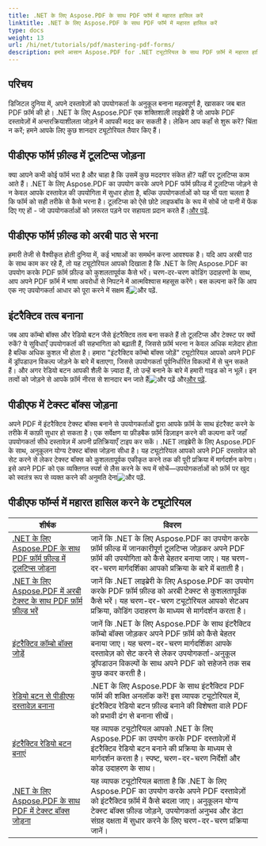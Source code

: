 ```yaml
---
title: .NET के लिए Aspose.PDF के साथ PDF फॉर्म में महारत हासिल करें
linktitle: .NET के लिए Aspose.PDF के साथ PDF फॉर्म में महारत हासिल करें
type: docs
weight: 13
url: /hi/net/tutorials/pdf/mastering-pdf-forms/
description: हमारे आसान Aspose.PDF for .NET ट्यूटोरियल के साथ PDF फ़ॉर्म में महारत हासिल करें। टूलटिप्स जोड़ना, फ़ील्ड भरना और इंटरैक्टिव घटक बनाना सीखें।
---
```

## परिचय

डिजिटल दुनिया में, अपने दस्तावेज़ों को उपयोगकर्ता के अनुकूल बनाना महत्वपूर्ण है, खासकर जब बात PDF फ़ॉर्म की हो। .NET के लिए Aspose.PDF एक शक्तिशाली लाइब्रेरी है जो आपके PDF दस्तावेज़ों में अन्तरक्रियाशीलता जोड़ने में आपकी मदद कर सकती है। लेकिन आप कहाँ से शुरू करें? चिंता न करें; हमने आपके लिए कुछ शानदार ट्यूटोरियल तैयार किए हैं।

## पीडीएफ फॉर्म फ़ील्ड में टूलटिप्स जोड़ना

 क्या आपने कभी कोई फॉर्म भरा है और चाहा है कि उसमें कुछ मददगार संकेत हों? यहीं पर टूलटिप्स काम आते हैं। .NET के लिए Aspose.PDF का उपयोग करके अपने PDF फॉर्म फ़ील्ड में टूलटिप्स जोड़ने से न केवल आपके दस्तावेज़ की उपयोगिता में सुधार होता है, बल्कि उपयोगकर्ताओं को यह भी पता चलता है कि फॉर्म को सही तरीके से कैसे भरना है। टूलटिप्स को ऐसे छोटे लाइफबॉय के रूप में सोचें जो पानी में फेंक दिए गए हों - जो उपयोगकर्ताओं को ज़रूरत पड़ने पर सहायता प्रदान करते हैं।[और पढ़ें](./adding-tooltips-to-pdf-form-fields/).

## पीडीएफ फॉर्म फ़ील्ड को अरबी पाठ से भरना

हमारी तेजी से वैश्वीकृत होती दुनिया में, कई भाषाओं का समर्थन करना आवश्यक है। यदि आप अरबी पाठ के साथ काम कर रहे हैं, तो यह ट्यूटोरियल आपको दिखाता है कि .NET के लिए Aspose.PDF का उपयोग करके PDF फ़ॉर्म फ़ील्ड को कुशलतापूर्वक कैसे भरें। चरण-दर-चरण कोडिंग उदाहरणों के साथ, आप अपने PDF फ़ॉर्म में भाषा अवरोधों से निपटने में आत्मविश्वास महसूस करेंगे। बस कल्पना करें कि आप एक नए उपयोगकर्ता आधार को पूरा करने में सक्षम हैं![और पढ़ें](./fill-pdf-form-fields-with-arabic-text/).

## इंटरैक्टिव तत्व बनाना

 जब आप कॉम्बो बॉक्स और रेडियो बटन जैसे इंटरैक्टिव तत्व बना सकते हैं तो टूलटिप्स और टेक्स्ट पर क्यों रुकें? ये सुविधाएँ उपयोगकर्ता की सहभागिता को बढ़ाती हैं, जिससे फ़ॉर्म भरना न केवल अधिक मज़ेदार होता है बल्कि अधिक कुशल भी होता है। हमारा "इंटरैक्टिव कॉम्बो बॉक्स जोड़ें" ट्यूटोरियल आपको अपने PDF में ड्रॉपडाउन विकल्प जोड़ने के बारे में बताएगा, जिससे उपयोगकर्ता पूर्वनिर्धारित विकल्पों में से चुन सकते हैं। और अगर रेडियो बटन आपकी शैली के ज़्यादा हैं, तो उन्हें बनाने के बारे में हमारी गाइड को न भूलें। इन तत्वों को जोड़ने से आपके फ़ॉर्म नीरस से शानदार बन जाते हैं![और पढ़ें](./add-interactive-combo-boxes/) और[और पढ़ें](./create-interactive-radio-buttons/).


## पीडीएफ में टेक्स्ट बॉक्स जोड़ना

अपने PDF में इंटरैक्टिव टेक्स्ट बॉक्स बनाने से उपयोगकर्ताओं द्वारा आपके फ़ॉर्म के साथ इंटरैक्ट करने के तरीके में काफ़ी सुधार हो सकता है। एक सर्वेक्षण या फ़ीडबैक फ़ॉर्म डिज़ाइन करने की कल्पना करें जहाँ उपयोगकर्ता सीधे दस्तावेज़ में अपनी प्रतिक्रियाएँ टाइप कर सकें। .NET लाइब्रेरी के लिए Aspose.PDF के साथ, अनुकूलन योग्य टेक्स्ट बॉक्स जोड़ना सीधा है। यह ट्यूटोरियल आपको अपने PDF दस्तावेज़ को सेट करने से लेकर टेक्स्ट बॉक्स को कुशलतापूर्वक एकीकृत करने तक की पूरी प्रक्रिया में मार्गदर्शन करेगा। इसे अपने PDF को एक व्यक्तिगत स्पर्श से लैस करने के रूप में सोचें—उपयोगकर्ताओं को फ़ॉर्म पर खुद को स्वतंत्र रूप से व्यक्त करने की अनुमति देना![और पढ़ें](./adding-text-boxes/).

## पीडीएफ फॉर्म्स में महारत हासिल करने के ट्यूटोरियल
| शीर्षक | विवरण |
| --- | --- | 
| [.NET के लिए Aspose.PDF के साथ PDF फ़ॉर्म फ़ील्ड में टूलटिप्स जोड़ना](./adding-tooltips-to-pdf-form-fields/) | जानें कि .NET के लिए Aspose.PDF का उपयोग करके फ़ॉर्म फ़ील्ड में जानकारीपूर्ण टूलटिप्स जोड़कर अपने PDF फ़ॉर्म की उपयोगिता को कैसे बेहतर बनाया जाए। यह चरण-दर-चरण मार्गदर्शिका आपको प्रक्रिया के बारे में बताती है। |  
| [.NET के लिए Aspose.PDF में अरबी टेक्स्ट के साथ PDF फ़ॉर्म फ़ील्ड भरें](./fill-pdf-form-fields-with-arabic-text/) | जानें कि .NET लाइब्रेरी के लिए Aspose.PDF का उपयोग करके PDF फ़ॉर्म फ़ील्ड को अरबी टेक्स्ट से कुशलतापूर्वक कैसे भरें। यह चरण-दर-चरण ट्यूटोरियल आपको सेटअप प्रक्रिया, कोडिंग उदाहरण के माध्यम से मार्गदर्शन करता है। |  
| [इंटरैक्टिव कॉम्बो बॉक्स जोड़ें](./add-interactive-combo-boxes/) | जानें कि .NET के लिए Aspose.PDF के साथ इंटरैक्टिव कॉम्बो बॉक्स जोड़कर अपने PDF फ़ॉर्म को कैसे बेहतर बनाया जाए। यह चरण-दर-चरण मार्गदर्शिका आपके दस्तावेज़ को सेट करने से लेकर उपयोगकर्ता-अनुकूल ड्रॉपडाउन विकल्पों के साथ अपने PDF को सहेजने तक सब कुछ कवर करती है। |  
| [रेडियो बटन से पीडीएफ दस्तावेज़ बनाना](./creating-pdf-document-with-radio-buttons/) | .NET के लिए Aspose.PDF के साथ इंटरैक्टिव PDF फॉर्म की शक्ति अनलॉक करें! इस व्यापक ट्यूटोरियल में, इंटरैक्टिव रेडियो बटन फ़ील्ड बनाने की विशेषता वाले PDF को प्रभावी ढंग से बनाना सीखें। |  
| [इंटरैक्टिव रेडियो बटन बनाएं](./create-interactive-radio-buttons/) | यह व्यापक ट्यूटोरियल आपको .NET के लिए Aspose.PDF का उपयोग करके PDF दस्तावेज़ों में इंटरैक्टिव रेडियो बटन बनाने की प्रक्रिया के माध्यम से मार्गदर्शन करता है। स्पष्ट, चरण-दर-चरण निर्देशों और कोड उदाहरण के साथ। |  
| [.NET के लिए Aspose.PDF के साथ PDF में टेक्स्ट बॉक्स जोड़ना](./adding-text-boxes/) | यह व्यापक ट्यूटोरियल बताता है कि .NET के लिए Aspose.PDF का उपयोग करके अपने PDF दस्तावेज़ों को इंटरैक्टिव फ़ॉर्म में कैसे बदला जाए। अनुकूलन योग्य टेक्स्ट बॉक्स फ़ील्ड जोड़ने, उपयोगकर्ता अनुभव और डेटा संग्रह दक्षता में सुधार करने के लिए चरण-दर-चरण प्रक्रिया जानें। |  